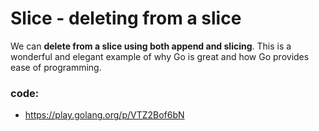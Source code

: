 # Slice - deleting from a slice
We can **delete from a slice using both append and slicing**. This is a wonderful and elegant example of why Go is great and how Go provides ease of programming.

### code:
 - https://play.golang.org/p/VTZ2Bof6bN 
